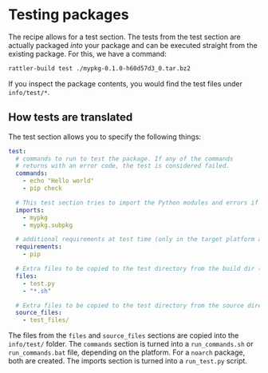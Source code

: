 # Testing packages

The recipe allows for a test section. The tests from the test section are
actually packaged _into_ your package and can be executed straight from the
existing package. For this, we have a command:

```bash
rattler-build test ./mypkg-0.1.0-h60d57d3_0.tar.bz2
```

If you inspect the package contents, you would find the test files under
`info/test/*`.

## How tests are translated

The test section allows you to specify the following things:

```yaml
test:
  # commands to run to test the package. If any of the commands
  # returns with an error code, the test is considered failed.
  commands:
    - echo "Hello world"
    - pip check

  # This test section tries to import the Python modules and errors if it can't
  imports:
    - mypkg
    - mypkg.subpkg

  # additional requirements at test time (only in the target platform architecture)
  requirements:
    - pip

  # Extra files to be copied to the test directory from the build dir (can be globs)
  files:
    - test.py
    - "*.sh"

  # Extra files to be copied to the test directory from the source directory (can be globs)
  source_files:
    - test_files/
```

The files from the `files` and `source_files` sections are copied into the
`info/test/` folder. The `commands` section is turned into a `run_commands.sh`
or `run_commands.bat` file, depending on the platform. For a `noarch` package,
both are created. The imports section is turned into a `run_test.py` script.
